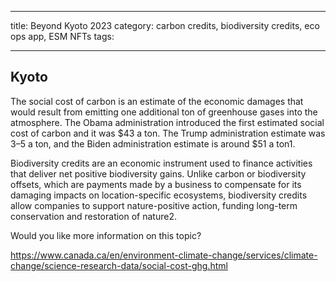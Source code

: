 ---
title: Beyond Kyoto 2023
category: carbon credits, biodiversity credits, eco ops app, ESM NFTs 
tags: 
___

## Kyoto

The social cost of carbon is an estimate of the economic damages that would result from emitting 
one additional ton of greenhouse gases into the atmosphere. The Obama administration introduced 
the first estimated social cost of carbon and it was $43 a ton. The Trump administration estimate 
was $3–$5 a ton, and the Biden administration estimate is around $51 a ton1.

Biodiversity credits are an economic instrument used to finance activities that deliver net positive 
biodiversity gains. Unlike carbon or biodiversity offsets, which are payments made by a business to 
compensate for its damaging impacts on location-specific ecosystems, biodiversity credits allow 
companies to support nature-positive action, funding long-term conservation and restoration of nature2.

Would you like more information on this topic?


https://www.canada.ca/en/environment-climate-change/services/climate-change/science-research-data/social-cost-ghg.html

